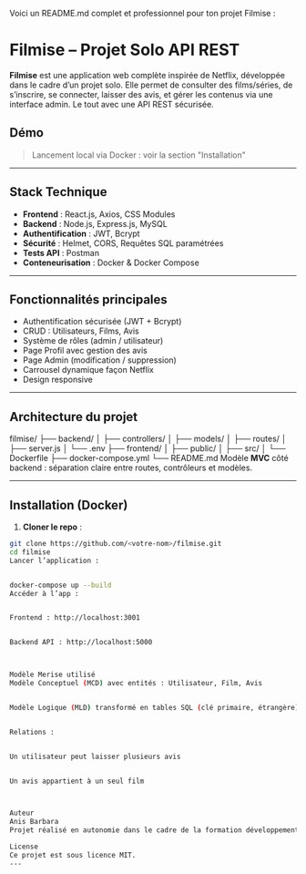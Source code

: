 Voici un README.md complet et professionnel pour ton projet Filmise :

# Filmise – Projet Solo API REST


**Filmise** est une application web complète inspirée de Netflix, développée dans le cadre d’un projet solo. Elle permet de consulter des films/séries, de s’inscrire, se connecter, laisser des avis, et gérer les contenus via une interface admin. Le tout avec une API REST sécurisée.


## Démo
> Lancement local via Docker : voir la section "Installation"


---


## Stack Technique


- **Frontend** : React.js, Axios, CSS Modules
- **Backend** : Node.js, Express.js, MySQL
- **Authentification** : JWT, Bcrypt
- **Sécurité** : Helmet, CORS, Requêtes SQL paramétrées
- **Tests API** : Postman
- **Conteneurisation** : Docker & Docker Compose


---


## Fonctionnalités principales


- Authentification sécurisée (JWT + Bcrypt)
- CRUD : Utilisateurs, Films, Avis
- Système de rôles (admin / utilisateur)
- Page Profil avec gestion des avis
- Page Admin (modification / suppression)
- Carrousel dynamique façon Netflix
- Design responsive


---


## Architecture du projet
filmise/
├── backend/
│   ├── controllers/
│   ├── models/
│   ├── routes/
│   ├── server.js
│   └── .env
├── frontend/
│   ├── public/
│   ├── src/
│   └── Dockerfile
├── docker-compose.yml
└── README.md
Modèle **MVC** côté backend : séparation claire entre routes, contrôleurs et modèles.


---


## Installation (Docker)


1. **Cloner le repo** :
```bash
git clone https://github.com/<votre-nom>/filmise.git
cd filmise
Lancer l’application :


docker-compose up --build
Accéder à l’app :


Frontend : http://localhost:3001


Backend API : http://localhost:5000



Modèle Merise utilisé
Modèle Conceptuel (MCD) avec entités : Utilisateur, Film, Avis


Modèle Logique (MLD) transformé en tables SQL (clé primaire, étrangère)


Relations :


Un utilisateur peut laisser plusieurs avis


Un avis appartient à un seul film



Auteur
Anis Barbara
Projet réalisé en autonomie dans le cadre de la formation développement web.

License
Ce projet est sous licence MIT.
---






